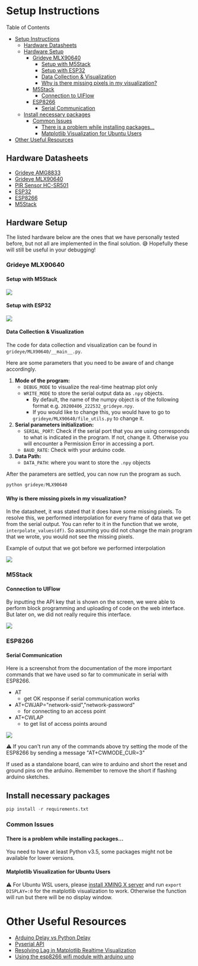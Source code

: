 # Setup Instructions

Table of Contents

- [Setup Instructions](#setup-instructions)
  - [Hardware Datasheets](#hardware-datasheets)
  - [Hardware Setup](#hardware-setup)
    - [Grideye MLX90640](#grideye-mlx90640)
      - [Setup with M5Stack](#setup-with-m5stack)
      - [Setup with ESP32](#setup-with-esp32)
      - [Data Collection & Visualization](#data-collection--visualization)
      - [Why is there missing pixels in my visualization?](#why-is-there-missing-pixels-in-my-visualization)
    - [M5Stack](#m5stack)
      - [Connection to UIFlow](#connection-to-uiflow)
    - [ESP8266](#esp8266)
      - [Serial Communication](#serial-communication)
  - [Install necessary packages](#install-necessary-packages)
    - [Common Issues](#common-issues)
      - [There is a problem while installing packages...](#there-is-a-problem-while-installing-packages)
      - [Matplotlib Visualization for Ubuntu Users](#matplotlib-visualization-for-ubuntu-users)
- [Other Useful Resources](#other-useful-resources)

## Hardware Datasheets

- [Grideye AMG8833](https://cdn.sparkfun.com/assets/4/1/c/0/1/Grid-EYE_Datasheet.pdf)
- [Grideye MLX90640](https://www.melexis.com/en/documents/documentation/datasheets/datasheet-mlx90640)
- [PIR Sensor HC-SR501](http://www.datasheetcafe.com/hc-sr501-datasheet-detector/)
- [ESP32](https://www.espressif.com/sites/default/files/documentation/esp32_datasheet_en.pdf)
- [ESP8266](https://www.espressif.com/en/products/hardware/esp8266ex/overview)
- [M5Stack](https://m5stack.com)

## Hardware Setup

The listed hardware below are the ones that we have personally tested before, but not all are implemented in the final solution. 😅 Hopefully these will still be useful in your debugging!

### Grideye MLX90640

#### Setup with M5Stack

![](screenshots/MLX_setup_01.jpg)

#### Setup with ESP32

![](screenshots/MLX_setup_02.jpg)

#### Data Collection & Visualization

The code for data collection and visualization can be found in `grideye/MLX90640/__main__.py`.

Here are some parameters that you need to be aware of and change accordingly.

1. **Mode of the program:**
   - `DEBUG_MODE` to visualize the real-time heatmap plot only
   - `WRITE_MODE` to store the serial output data as `.npy` objects.
     - By default, the name of the numpy object is of the following format e.g. `20200406_222532_grideye.npy`.
     - If you would like to change this, you would have to go to `grideye/MLX90640/file_utils.py` to change it.
2. **Serial parameters initialization:**
   - `SERIAL_PORT`: Check if the serial port that you are using corresponds to what is indicated in the program. If not, change it. Otherwise you will encounter a Permission Error in accessing a port.
   - `BAUD_RATE`: Check with your arduino code.
3. **Data Path:**
   - `DATA_PATH`: where you want to store the `.npy` objects

After the parameters are settled, you can now run the program as such.

```python
python grideye/MLX90640
```

#### Why is there missing pixels in my visualization?

In the datasheet, it was stated that it does have some missing pixels. To resolve this, we performed interpolation for every frame of data that we get from the serial output. You can refer to it in the function that we wrote, `interpolate_values(df)`. So assuming you did not change the main program that we wrote, you would not see the missing pixels.

Example of output that we got before we performed interpolation

![](screenshots/MLX_initial_data_visualization.jpg)

### M5Stack

#### Connection to UIFlow

By inputting the API key that is shown on the screen, we were able to perform block programming and uploading of code on the web interface. But later on, we did not really require this interface.

![](screenshots/M5Stack_UIFlow.jpg)

### ESP8266

#### Serial Communication

Here is a screenshot from the documentation of the more important commands that we have used so far to communicate in serial with ESP8266.

- AT
  - get OK response if serial communication works
- AT+CWJAP="network-ssid","network-password"
  - for connecting to an access point
- AT+CWLAP
  - to get list of access points around

![](screenshots/esp8266_commands.jpg)

:warning: If you can't run any of the commands above try setting the mode of the ESP8266 by sending a message "AT+CWMODE_CUR=3"

If used as a standalone board, can wire to arduino and short the reset and ground pins on the arduino. Remember to remove the short if flashing arduino sketches.

## Install necessary packages

```python
pip install -r requirements.txt
```

### Common Issues

#### There is a problem while installing packages...

You need to have at least Python v3.5, some packages might not be available for lower versions.

#### Matplotlib Visualization for Ubuntu Users

:warning: For Ubuntu WSL users, please [install XMING X server](https://sourceforge.net/projects/xming/) and run `export DISPLAY=:0` for the matplotlib visualization to work. Otherwise the function will run but there will be no display window.

# Other Useful Resources

- [Arduino Delay vs Python Delay](https://arduino.stackexchange.com/questions/12808/handle-reading-timing-in-python-using-pyserial)
- [Pyserial API](https://arduino.stackexchange.com/questions/12808/handle-reading-timing-in-python-using-pyserial)
- [Resolving Lag in Matplotlib Realtime Visualization](https://bastibe.de/2013-05-30-speeding-up-matplotlib.html)
- [Using the esp8266 wifi module with arduino uno](https://medium.com/@cgrant/using-the-esp8266-wifi-module-with-arduino-uno-publishing-to-thingspeak-99fc77122e82)
